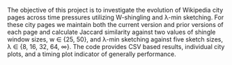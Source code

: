 The objective of this project is to investigate the evolution of Wikipedia city pages across time pressures utilizing W-shingling and λ-min sketching. For these city pages we maintain both the current version and prior versions of each page and calculate Jaccard similarity against two values of shingle window sizes, w ∈ {25, 50}, and λ-min sketching against five sketch sizes, λ ∈ {8, 16, 32, 64, ∞}. The code provides CSV based results, individual city plots, and a timing plot indicator of generally performance.
